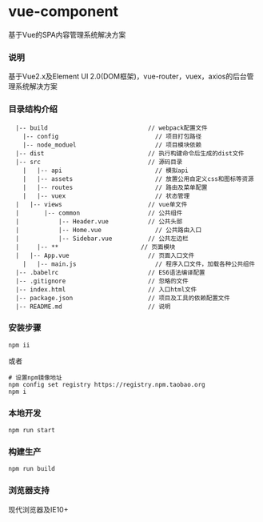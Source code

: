 # vue-component

基于Vue的SPA内容管理系统解决方案

### 说明

基于Vue2.x及Element UI 2.0(DOM框架)，vue-router，vuex，axios的后台管理系统解决方案


### 目录结构介绍

```
  |-- build                            // webpack配置文件
    |-- config                           // 项目打包路径
    |-- node_moduel                      // 项目模块依赖
  |-- dist                             // 执行构建命令后生成的dist文件
  |-- src                              // 源码目录
    |   |-- api                          // 模拟api
    |   |-- assets                       // 放置公用自定义css和图标等资源
    |   |-- routes                       // 路由及菜单配置
    |   |-- vuex                         // 状态管理
  |   |-- views                        // vue单文件
  |       |-- common                   // 公共组件
  |           |-- Header.vue           // 公共头部
  |           |-- Home.vue           	 // 公共路由入口
  |           |-- Sidebar.vue          // 公共左边栏
  |		|-- **                   	 // 页面模块
  |   |-- App.vue                      // 页面入口文件
    |   |-- main.js                      // 程序入口文件，加载各种公共组件
  |-- .babelrc                         // ES6语法编译配置
  |-- .gitignore                       // 忽略的文件
  |-- index.html                       // 入口html文件
  |-- package.json                     // 项目及工具的依赖配置文件
  |-- README.md                        // 说明
```

### 安装步骤
```
npm ii
```
或者
```
# 设置npm镜像地址
npm config set registry https://registry.npm.taobao.org
npm i
```

### 本地开发

`npm run start` 

### 构建生产

`npm run build`

### 浏览器支持

现代浏览器及IE10+
